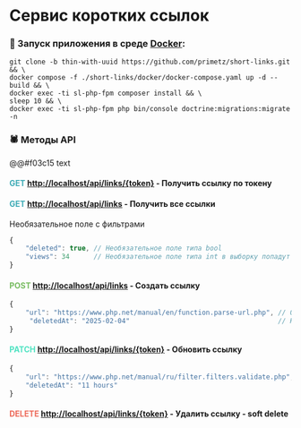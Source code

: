 # Сервис коротких ссылок
### :whale: Запуск приложения в среде [Docker](https://docs.docker.com/engine/install/):
```shell
git clone -b thin-with-uuid https://github.com/primetz/short-links.git && \
docker compose -f ./short-links/docker/docker-compose.yaml up -d --build && \
docker exec -ti sl-php-fpm composer install && \
sleep 10 && \
docker exec -ti sl-php-fpm php bin/console doctrine:migrations:migrate -n
```

### :spider: Методы API
@@#f03c15 text
#### <span style="color: #3caab5;">GET [http://localhost/api/links/{token}](http://localhost/api/links/{token})</span> - Получить ссылку по токену
#### <span style="color: #3caab5;">GET [http://localhost/api/links](http://localhost/api/links)</span> - Получить все ссылки
Необязательное поле с фильтрами
```js
{
    "deleted": true, // Необязательное поле типа bool
    "views": 34      // Необязательное поле типа int в выборку попадут все ссылки у которых больше 34 просмотров
}
```
#### <span style="color: #78bc61;">POST [http://localhost/api/links](http://localhost/api/links)</span> - Создать ссылку
```js
{
    "url": "https://www.php.net/manual/en/function.parse-url.php", // Обязательное поле - валидный url
     "deletedAt": "2025-02-04"                                     // Необязательное поле в формате "Y-m-d"
}
```
#### <span style="color: #50e3c2;">PATCH [http://localhost/api/links/{token}](http://localhost/api/links/{token})</span> - Обновить ссылку
```js
{
    "url": "https://www.php.net/manual/ru/filter.filters.validate.php", // Необязательное поле - валидный url
    "deletedAt": "11 hours"                                              // Необязательное поле в формате "int years|months|days|hours"
}
```
#### <span style="color: #ed6a5a;">DELETE [http://localhost/api/links/{token}](http://localhost/api/links/{token})</span> - Удалить ссылку - soft delete
